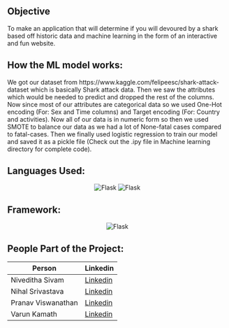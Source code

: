 ## Objective
<p>
To make an application that will determine if you will devoured by a shark based off historic data and machine learning in the form of an interactive and fun website. 
</p>

## How the ML model works:
<p>
We got our dataset from https://www.kaggle.com/felipeesc/shark-attack-dataset which is basically Shark attack data. Then we saw the attributes which would be needed to predict and  dropped the rest of the columns. Now since most of our attributes are categorical data so we used One-Hot encoding (For: Sex and Time columns) and Target encoding (For: Country and activities). Now all of our data is in numeric form so then we used SMOTE to balance our data as we had a lot of None-fatal cases compared to fatal-cases. Then we finally used logistic regression to train our model and saved it as a pickle file (Check out the .ipy file in Machine learning directory for complete code). 
</p>

##  Languages Used:

<p align="center">
<img src="https://img.shields.io/badge/Python-FFD43B?style=for-the-badge&logo=python&logoColor=darkgreen" alt="Flask">
 <img src="https://img.shields.io/badge/JavaScript-F7DF1E?style=for-the-badge&logo=javascript&logoColor=black" alt="Flask"> 
</p>

## Framework:
<p align="center">
<img src="https://img.shields.io/badge/Flask-000000?style=for-the-badge&logo=flask&logoColor=white" alt="Flask">
</p>


## People Part of the Project:

<div align="center">
  
  
| Person  | Linkedin |
| ------------- | ------------- |
| Niveditha Sivam  | [Linkedin](https://www.linkedin.com/in/niveditha-sivan-909915210/)  |
| Nihal Srivastava  | [Linkedin](https://www.linkedin.com/in/nihal-srivastava-7708a71b7/)  |
| Pranav Viswanathan  | [Linkedin](https://www.linkedin.com/in/pranav-viswanathan-7976711b7/)  |
| Varun Kamath  | [Linkedin](https://www.linkedin.com/in/varun-kamath-b29873198/)  |
  
  
</div>

<br>
